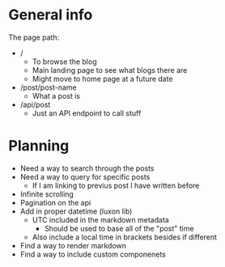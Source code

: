# General info

The page path:
- /
  - To browse the blog
  - Main landing page to see what blogs there are
  - Might move to home page at a future date
- /post/post-name
  - What a post is
- /api/post
  - Just an API endpoint to call stuff

# Planning
- Need a way to search through the posts
- Need a way to query for specific posts
  - If I am linking to previus post I have written before
- Infinite scrolling
- Pagination on the api
- Add in proper datetime (luxon lib)
  - UTC included in the markdown metadata
    - Should be used to base all of the "post" time
  - Also include a local time in brackets besides if different
- Find a way to render markdown
- Find a way to include custom componenets
